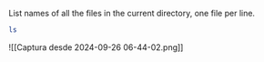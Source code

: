 List names of all the files in the current directory, one file per line.

```bash
ls
```

![[Captura desde 2024-09-26 06-44-02.png]]